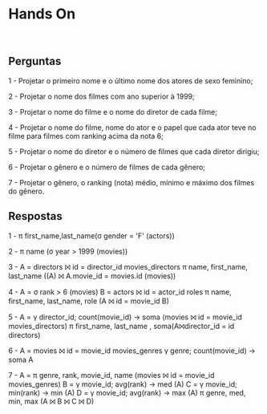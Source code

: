 # Hands On 

<br>

## Perguntas

1 - Projetar o primeiro nome e o último nome dos atores de sexo feminino;

2 - Projetar o nome dos filmes com ano superior à 1999;

3 - Projetar o nome do filme e o nome do diretor de cada filme;

4 - Projetar o nome do filme, nome do ator e o papel que cada ator teve no filme para filmes com ranking acima da nota 6;

5 - Projetar o nome do diretor e o número de filmes que cada diretor dirigiu;

6 - Projetar o gênero e o número de filmes de cada gênero; 

7 - Projetar o gênero, o ranking (nota) médio, mínimo e máximo dos filmes do gênero.

## Respostas

1 - π first_name,last_name(σ gender = 'F' (actors))

2 - π name (σ year > 1999 (movies))

3 - A = directors ⨝ id = director_id movies_directors
π name, first_name, last_name ((A) ⨝ A.movie_id = movies.id (movies))

4 - A = σ rank > 6 (movies)
B = actors ⨝ id = actor_id roles
π name, first_name, last_name, role (A ⨝ id = movie_id B)

5 - A = γ director_id; count(movie_id) → soma (movies ⨝ id = movie_id movies_directors)
π first_name, last_name , soma(A⨝director_id = id directors)

6 - A = movies ⨝ id = movie_id movies_genres
γ genre; count(movie_id) → soma A

7 - A = π genre, rank, movie_id, name  (movies ⨝ id = movie_id movies_genres)
B = γ movie_id; avg(rank) → med (A)
C = γ movie_id; min(rank) → min (A)
D = γ movie_id; avg(rank) → max (A)
π genre, med, min, max (A ⨝ B ⨝ C ⨝ D)